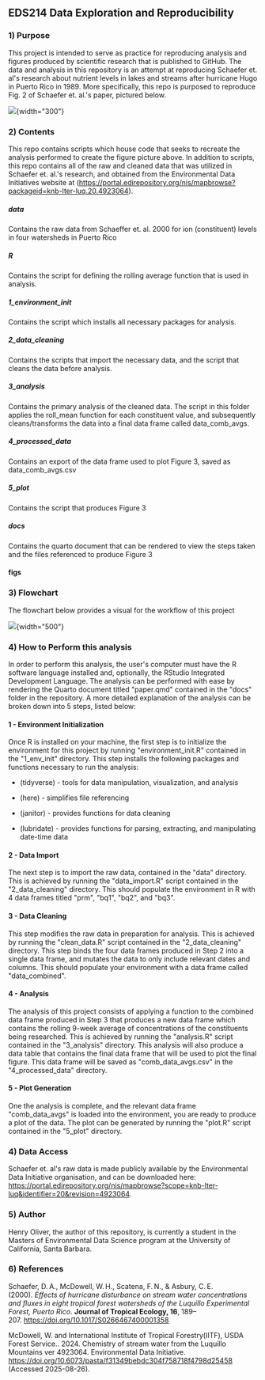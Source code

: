 ## EDS214 Data Exploration and Reproducibility

### **1) Purpose**

This project is intended to serve as practice for reproducing analysis and figures produced by scientific research that is published to GitHub. The data and analysis in this repository is an attempt at reproducing Schaefer et. al's research about nutrient levels in lakes and streams after hurricane Hugo in Puerto Rico in 1989. More specifically, this repo is purposed to reproduce Fig. 2 of Schaefer et. al.'s paper, pictured below.

![](fig3_example.png){width="300"}

### **2) Contents**

This repo contains scripts which house code that seeks to recreate the analysis performed to create the figure picture above. In addition to scripts, this repo contains all of the raw and cleaned data that was utilized in Schaefer et. al.'s research, and obtained from the Environmental Data Initiatives website at (<https://portal.edirepository.org/nis/mapbrowse?packageid=knb-lter-luq.20.4923064>).

##### **data**

Contains the raw data from Schaeffer et. al. 2000 for ion (constituent) levels in four watersheds in Puerto Rico

##### **R**

Contains the script for defining the rolling average function that is used in analysis.

##### **1_environment_init**

Contains the script which installs all necessary packages for analysis.

##### **2_data_cleaning**

Contains the scripts that import the necessary data, and the script that cleans the data before analysis.

##### **3_analysis**

Contains the primary analysis of the cleaned data. The script in this folder applies the roll_mean function for each constituent value, and subsequently cleans/transforms the data into a final data frame called data_comb_avgs.

##### **4_processed_data**

Contains an export of the data frame used to plot Figure 3, saved as data_comb_avgs.csv

##### **5_plot**

Contains the script that produces Figure 3

##### **docs**

Contains the quarto document that can be rendered to view the steps taken and the files referenced to produce Figure 3

#### **figs**

### **3) Flowchart**

The flowchart below provides a visual for the workflow of this project

![](Flowchart.png){width="500"}

### **4) How to Perform this analysis**

In order to perform this analysis, the user's computer must have the R software language installed and, optionally, the RStudio Integrated Development Language. The analysis can be performed with ease by rendering the Quarto document titled "paper.qmd" contained in the "docs" folder in the repository. A more detailed explanation of the analysis can be broken down into 5 steps, listed below:

#### **1 - Environment Initialization**

Once R is installed on your machine, the first step is to initialize the environment for this project by running "environment_init.R" contained in the "1_env_init" directory. This step installs the following packages and functions necessary to run the analysis:

-   (tidyverse) - tools for data manipulation, visualization, and analysis

-   (here) - simplifies file referencing

-   (janitor) - provides functions for data cleaning

-   (lubridate) - provides functions for parsing, extracting, and manipulating date-time data

#### **2 - Data Import**

The next step is to import the raw data, contained in the "data" directory. This is achieved by running the "data_import.R" script contained in the "2_data_cleaning" directory. This should populate the environment in R with 4 data frames titled "prm", "bq1", "bq2", and "bq3".

#### **3 - Data Cleaning**

This step modifies the raw data in preparation for analysis. This is achieved by running the "clean_data.R" script contained in the "2_data_cleaning" directory. This step binds the four data frames produced in Step 2 into a single data frame, and mutates the data to only include relevant dates and columns. This should populate your environment with a data frame called "data_combined".

#### **4 - Analysis**

The analysis of this project consists of applying a function to the combined data frame produced in Step 3 that produces a new data frame which contains the rolling 9-week average of concentrations of the constituents being researched. This is achieved by running the "analysis.R" script contained in the "3_analysis" directory. This analysis will also produce a data table that contains the final data frame that will be used to plot the final figure. This data frame will be saved as "comb_data_avgs.csv" in the "4_processed_data" directory.

#### **5 - Plot Generation**

One the analysis is complete, and the relevant data frame "comb_data_avgs" is loaded into the environment, you are ready to produce a plot of the data. The plot can be generated by running the "plot.R" script contained in the "5_plot" directory.

### **4) Data Access**

Schaefer et. al's raw data is made publicly available by the Environmental Data Initiative organisation, and can be downloaded here: <https://portal.edirepository.org/nis/mapbrowse?scope=knb-lter-luq&identifier=20&revision=4923064>.

### **5) Author**

Henry Oliver, the author of this repository, is currently a student in the Masters of Environmental Data Science program at the University of California, Santa Barbara.

### **6) References**

Schaefer, D. A., McDowell, W. H., Scatena, F. N., & Asbury, C. E. (2000). *Effects of hurricane disturbance on stream water concentrations and fluxes in eight tropical forest watersheds of the Luquillo Experimental Forest, Puerto Rico*. **Journal of Tropical Ecology, 16**, 189–207. <https://doi.org/10.1017/S0266467400001358>

McDowell, W. and International Institute of Tropical Forestry(IITF), USDA Forest Service.. 2024. Chemistry of stream water from the Luquillo Mountains ver 4923064. Environmental Data Initiative. <https://doi.org/10.6073/pasta/f31349bebdc304f758718f4798d25458> (Accessed 2025-08-26).
